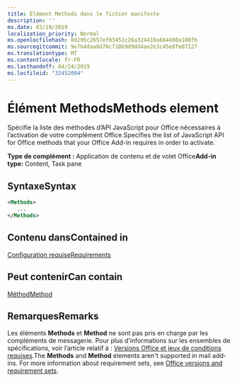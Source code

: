 ```yaml
---
title: Élément Methods dans le fichier manifeste
description: ''
ms.date: 03/19/2019
localization_priority: Normal
ms.openlocfilehash: 0d295c2657ef03451c26a324410a684490a180fb
ms.sourcegitcommit: 9e7b4daa8d76c710b9d9dd4ae2e3c45e8fe07127
ms.translationtype: MT
ms.contentlocale: fr-FR
ms.lasthandoff: 04/24/2019
ms.locfileid: "32452094"
---
```

# <a name="methods-element"></a><span data-ttu-id="b22b2-102">Élément Methods</span><span class="sxs-lookup"><span data-stu-id="b22b2-102">Methods element</span></span>

<span data-ttu-id="b22b2-103">Spécifie la liste des méthodes d’API JavaScript pour Office nécessaires à l’activation de votre complément Office.</span><span class="sxs-lookup"><span data-stu-id="b22b2-103">Specifies the list of JavaScript API for Office methods that your Office Add-in requires in order to activate.</span></span>

<span data-ttu-id="b22b2-104">**Type de complément :** Application de contenu et de volet Office</span><span class="sxs-lookup"><span data-stu-id="b22b2-104">**Add-in type:** Content, Task pane</span></span>

## <a name="syntax"></a><span data-ttu-id="b22b2-105">Syntaxe</span><span class="sxs-lookup"><span data-stu-id="b22b2-105">Syntax</span></span>

```XML
<Methods>
   ...
</Methods>
```

## <a name="contained-in"></a><span data-ttu-id="b22b2-106">Contenu dans</span><span class="sxs-lookup"><span data-stu-id="b22b2-106">Contained in</span></span>

[<span data-ttu-id="b22b2-107">Configuration requise</span><span class="sxs-lookup"><span data-stu-id="b22b2-107">Requirements</span></span>](requirements.md)

## <a name="can-contain"></a><span data-ttu-id="b22b2-108">Peut contenir</span><span class="sxs-lookup"><span data-stu-id="b22b2-108">Can contain</span></span>

[<span data-ttu-id="b22b2-109">Méthod</span><span class="sxs-lookup"><span data-stu-id="b22b2-109">Method</span></span>](method.md)

## <a name="remarks"></a><span data-ttu-id="b22b2-110">Remarques</span><span class="sxs-lookup"><span data-stu-id="b22b2-110">Remarks</span></span>

<span data-ttu-id="b22b2-111">Les éléments **Methods** et **Method** ne sont pas pris en charge par les compléments de messagerie. Pour plus d’informations sur les ensembles de spécifications, voir l’article relatif à : [Versions Office et jeux de conditions requises](/office/dev/add-ins/develop/office-versions-and-requirement-sets).</span><span class="sxs-lookup"><span data-stu-id="b22b2-111">The  **Methods** and **Method** elements aren't supported in mail add-ins. For more information about requirement sets, see [Office versions and requirement sets](/office/dev/add-ins/develop/office-versions-and-requirement-sets).</span></span>

